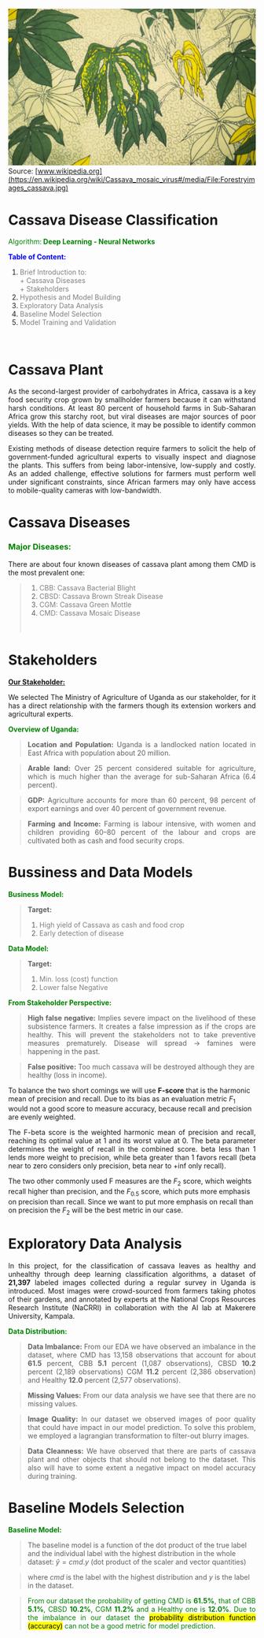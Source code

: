 ![cassava](Forestryimages_cassava.jpg)
Source: [www.wikipedia.org](https://en.wikipedia.org/wiki/Cassava_mosaic_virus#/media/File:Forestryimages_cassava.jpg)
<h1><b>Cassava Disease Classification</b></h1> 

<span style="color: green">Algorithm:<b> Deep Learning - Neural Networks</b> 
</span>

<span style="color:blue"> <b>Table of Content:</b></span>

<ol>
<li><span style="color:grey">Brief Introduction to:</span></li><lu><span style="color:grey">+ Cassava Diseases<br>+ Stakeholders</span></ul>
<li><span style="color:grey">Hypothesis and Model Building</span></li>
<li><span style="color:grey">Exploratory Data Analysis</span></li>
<li><span style="color:grey">Baseline Model Selection</span></li>
<li><span style="color:grey">Model Training and Validation</span></li>

</ol><br>

<h1><b>Cassava Plant</b></h1>

<p style="text-align: justify">As the second-largest provider of carbohydrates in Africa, cassava is a key food security crop grown by smallholder farmers because it can withstand harsh conditions. At least 80 percent of household farms in Sub-Saharan Africa grow this starchy root, but viral diseases are major sources of poor yields. With the help of data science, it may be possible to identify common diseases so they can be treated.</p>

<p style= "text-align: justify">Existing methods of disease detection require farmers to solicit the help of government-funded agricultural experts to visually inspect and diagnose the plants. This suffers from being labor-intensive, low-supply and costly. As an added challenge, effective solutions for farmers must perform well under significant constraints, since African farmers may only have access to mobile-quality cameras with low-bandwidth.</p>

<h1><b>Cassava Diseases</b></h1>
<h3><b><span style="color: green">Major Diseases:</span></b></h3>
<p style="text-align: justify">There are about four known diseases of cassava plant among them CMD is the most prevalent one:</p>

><ol>
><li><span style="color:grey">CBB: Cassava Bacterial Blight</span></li>
><li><span style="color:grey">CBSD: Cassava Brown Streak Disease</span></li>
><li><span style="color:grey">CGM: Cassava Green Mottle</b></span></li>
><li><span style="color:grey">CMD: Cassava Mosaic Disease</b></span></ol><br>

<h1><b>Stakeholders</b></h1>

<b><span style="color: green">[Our Stakeholder:]("Beautifull_soup.ipynb")</span></b>

<p style="text-align: justify">We selected The Ministry of Agriculture of Uganda as our stakeholder, for it has a direct relationship with the farmers though its extension workers and agricultural experts.</p>

<span style="color:green"><b>Overview of Uganda:</b></span>
 
><p style="text-align: justify"><b>Location and Population:</b> Uganda is a landlocked nation located in East Africa with population about 20 million.</p> 

><p style="text-align: justify"><b>Arable land:</b> Over 25 percent considered suitable for agriculture, which is much higher than the average for sub-Saharan Africa (6.4 percent).</p>

><p style="text-align: justify"><b>GDP:</b> Agriculture accounts for more than 60 percent, 98 percent of export earnings and over 40 percent of government revenue.</p> 

><p style="text-align: justify"><b>Farming and Income:</b> Farming is labour intensive, with women and children providing 60–80 percent of the labour and crops are cultivated both as cash and food security crops.<p>

<h1><b>Bussiness and Data Models</b></h1>

<span style="color: green"><b>Business Model:</b></span>

><b>Target:</b> 
><ol>
><li><span style="color:grey">High yield of Cassava as cash and food crop</span></li>
><li><span style="color:grey">Early detection of disease</span></li></span></ol>

<span style="color: green"><b>Data Model:</b></span>

><b>Target:</b> 
><ol>
><li><span style="color:grey">Min. loss (cost) function</span></li>
><li><span style="color:grey">Lower false Negative</span></li></span></ol>

<b><span style="color:green">From Stakeholder Perspective:</span></b>

><p style="text-align: justify"><b>High false negative:</b> Implies severe impact on the livelihood of these subsistence farmers. It creates a false impression as if the crops are healthy. This will prevent the stakeholders not to take preventive measures prematurely. Disease will spread → famines were happening in the past.</p>

><b>False positive:</b> Too much cassava will be destroyed although they are healthy (loss in income). 

<span style="text-align: justify">To balance the two short comings we will use <b>F-score</b> that is the harmonic mean of precision and recall. Due to its bias as an evaluation metric $F_{1}$ would not a good score to measure accuracy, because recall and precision are evenly weighted.</span>

<p style="text-align: justify">The F-beta score is the weighted harmonic mean of precision and recall, reaching its optimal value at 1 and its worst value at 0. The beta parameter determines the weight of recall in the combined score. beta less than 1 lends more weight to precision, while beta greater than 1 favors recall (beta near to zero considers only precision, beta near to +inf only recall).</p>

<span style="text-align: justify">The two other commonly used F measures are the $F_{2}$ score, which weights recall higher than precision, and the $F_{0.5}$ score, which puts more emphasis on precision than recall. Since we want to put more emphasis on recall than on precision the $F_{2}$ will be the best metric in our case.</span>

<h1><b>Exploratory Data Analysis</b></h1>

<p style="text-align: justify">In this project, for the classification of cassava leaves as healthy and unhealthy through deep learning classification algorithms, a dataset of <b>21,397</b> labeled images collected during a regular survey in Uganda is introduced. Most images were crowd-sourced from farmers taking photos of their gardens, and annotated by experts at the National Crops Resources Research Institute (NaCRRI) in collaboration with the AI lab at Makerere University, Kampala.</p> 

<span style="color: green"><b>Data Distribution:</b></span>

><p style="text-align: justify"><b>Data Imbalance:</b> From our EDA we have observed an imbalance in the dataset, where CMD has 13,158 observations that account for about <b>61.5</b> percent, CBB <b>5.1</b> percent (1,087 observations), CBSD <b>10.2</b> percent (2,189 observations) CGM <b>11.2</b> percent (2,386 observation) and Healthy <b>12.0</b> percent (2,577 observations).</p>

><p style="text-align: justify"><b>Missing Values:</b> From our data analysis we have see that there are no missing values.</p>

><p style="text-align: justify"><b>Image Quality:</b> In our dataset we observed images of poor quality that could have impact in our model prediction. To solve this problem, we employed a lagrangian transformation to filter-out blurry images.</p> 

><p style="text-align: justify"><b>Data Cleanness:</b> We have observed that there are parts of cassava plant and other objects that should not belong to the dataset. This also will have to some extent a negative impact on model accuracy during training.</p>

<h1><b>Baseline Models Selection</b></h1>

<span style="color: green"><b>Baseline Model:</b></span>

>The baseline model is a function of the dot product of the true label and the individual label with the highest distribution in the whole dataset:
$\hat{y} = cmd.y$ (dot product of the scaler and vector quantities)
 
>where $cmd$ is the label with the highest distribution and $y$ is the label in the dataset.

><p style="text-align:justify"><span style="color:green">From our dataset the probability of getting CMD is <b>61.5%</b>, that of CBB <b>5.1%</b>, CBSD <b>10.2%</b>, CGM <b>11.2%</b> and a Healthy one is <b>12.0%</b>. Due to the imbalance in our dataset the <mark>probability distribution function (accuracy)</mark> can not be a good metric for model prediction.</span></p>
